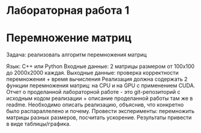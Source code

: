 # Лабораторная работа 1 
# Перемножение матриц
Задача: реализовать алгоритм перемножения матриц

Язык: C++ или Python
Входные данные: 2 матрицы размером от 100х100 до 2000х2000 каждая. Выходные данные: проверка корректности перемножения + время вычисления
Реализация должна содержать 2 функции перемножения матриц: на CPU и на GPU с применением CUDA.
Отчет о проделанной лабораторной работе - это git-репозиторий с исходным кодом реализации + описание проделанной работы там же в readme.
Необходимо описать реализацию, объяснив, что конкретно было распараллелено и почему.
Провести эксперименты: перемножить матрицы разных размеров, посчитать ускорение. Результаты привести в виде таблицы/графика.
